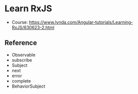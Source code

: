 # Learn RxJS

- Course: https://www.lynda.com/Angular-tutorials/Learning-RxJS/630623-2.html

## Reference
- Observable
- subscribe
- Subject
- next
- error
- complete
- BehaviorSubject
